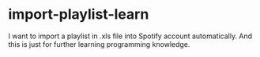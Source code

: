 # import-playlist-learn
I want to import a playlist in .xls file into Spotify account automatically. And this is just for further learning programming knowledge.
